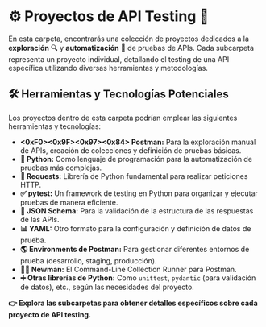 # ⚙️ Proyectos de API Testing 🧪

En esta carpeta, encontrarás una colección de proyectos dedicados a la **exploración** 🔍 y **automatización** 🤖 de pruebas de APIs. Cada subcarpeta representa un proyecto individual, detallando el testing de una API específica utilizando diversas herramientas y metodologías.

## 🛠️ Herramientas y Tecnologías Potenciales

Los proyectos dentro de esta carpeta podrían emplear las siguientes herramientas y tecnologías:

* **<0xF0><0x9F><0x97><0x84>️ Postman:** Para la exploración manual de APIs, creación de colecciones y definición de pruebas básicas.
* **🐍 Python:** Como lenguaje de programación para la automatización de pruebas más complejas.
* **🔗 Requests:** Librería de Python fundamental para realizar peticiones HTTP.
* **✅ pytest:** Un framework de testing en Python para organizar y ejecutar pruebas de manera eficiente.
* **📄 JSON Schema:** Para la validación de la estructura de las respuestas de las APIs.
* **📊 YAML:** Otro formato para la configuración y definición de datos de prueba.
* **🌎 Environments de Postman:** Para gestionar diferentes entornos de prueba (desarrollo, staging, producción).
* **🏃‍♂️ Newman:** El Command-Line Collection Runner para Postman.
* **➕ Otras librerías de Python:** Como `unittest`, `pydantic` (para validación de datos), etc., según las necesidades del proyecto.

**👉 Explora las subcarpetas para obtener detalles específicos sobre cada proyecto de API testing.**
